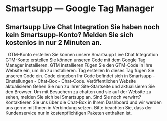 # Smartsupp — Google Tag Manager
## Smartsupp Live Chat Integration Sie haben noch kein Smartsupp-Konto? Melden Sie sich kostenlos in nur 2 Minuten an.
  GTM-Konto erstellen Sie können unsere
Smartsupp Live Chat Integration
GTM-Konto erstellen
Sie können unseren Code mit dem Google Tag Manager installieren.
GTM installieren
Fügen Sie den GTM-Code in Ihre Website ein, um ihn zu installieren.
Tag erstellen
In dieses Tag fügen Sie unseren Code ein.
Code eingeben
Ihr Code befindet sich in Smartsupp - Einstellungen - Chat-Box - Chat-Code.
Veröffentlichen
Website aktualisieren
Gehen Sie nun zu Ihrer Site-Startseite und aktualisieren Sie den Browser.
Um mit Besuchern zu chatten und sie auf der Website zu sehen, melden Sie sich bei Smartsupp an.
Sind Sie noch verwirrt? Kontaktieren Sie uns über die Chat-Box in Ihrem Dashboard und wir werden uns gerne mit Ihnen in Verbindung setzen. Bitte beachten Sie, dass der Kundenservice nur in kostenpflichtigen Paketen enthalten ist.

